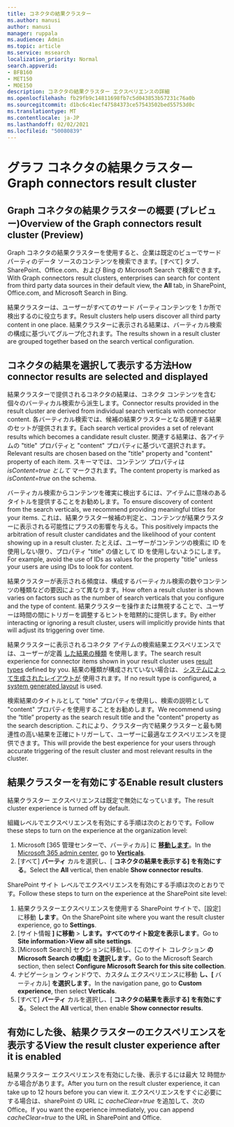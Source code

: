 ```yaml
---
title: コネクタの結果クラスター
ms.author: manusi
author: manusi
manager: ruppala
ms.audience: Admin
ms.topic: article
ms.service: mssearch
localization_priority: Normal
search.appverid:
- BFB160
- MET150
- MOE150
description: コネクタの結果クラスター エクスペリエンスの詳細
ms.openlocfilehash: fb29fb9c14811698fb7c5d043853b57231c76a0b
ms.sourcegitcommit: d1bc6c41ecf47584373ce57543502bed55753d0c
ms.translationtype: MT
ms.contentlocale: ja-JP
ms.lasthandoff: 02/02/2021
ms.locfileid: "50080839"
---
```

# <a name="graph-connectors-result-cluster"></a><span data-ttu-id="0d85e-103">グラフ コネクタの結果クラスター</span><span class="sxs-lookup"><span data-stu-id="0d85e-103">Graph connectors result cluster</span></span>

## <a name="overview-of-the-graph-connectors-result-cluster-preview"></a><span data-ttu-id="0d85e-104">Graph コネクタの結果クラスターの概要 (プレビュー)</span><span class="sxs-lookup"><span data-stu-id="0d85e-104">Overview of the Graph connectors result cluster (Preview)</span></span>  

<span data-ttu-id="0d85e-105">Graph コネクタの結果クラスターを使用すると、企業は既定のビューでサード パーティのデータ ソースのコンテンツを検索できます。[すべて] タブ、SharePoint、Office.com、および Bing の Microsoft Search で検索できます。</span><span class="sxs-lookup"><span data-stu-id="0d85e-105">With Graph connectors result clusters, enterprises can search for content from third party data sources in their default view, the **All** tab, in SharePoint, Office.com, and Microsoft Search in Bing.</span></span>

<span data-ttu-id="0d85e-106">結果クラスターは、ユーザーがすべてのサード パーティコンテンツを 1 か所で検出するのに役立ちます。</span><span class="sxs-lookup"><span data-stu-id="0d85e-106">Result clusters help users discover all third party content in one place.</span></span> <span data-ttu-id="0d85e-107">結果クラスターに表示される結果は、バーティカル検索の構成に基づいてグループ化されます。</span><span class="sxs-lookup"><span data-stu-id="0d85e-107">The results shown in a result cluster are grouped together based on the search vertical configuration.</span></span>

## <a name="how-connector-results-are-selected-and-displayed"></a><span data-ttu-id="0d85e-108">コネクタの結果を選択して表示する方法</span><span class="sxs-lookup"><span data-stu-id="0d85e-108">How connector results are selected and displayed</span></span>

<span data-ttu-id="0d85e-109">結果クラスターで提供されるコネクタの結果は、コネクタ コンテンツを含む個々のバーティカル検索から派生します。</span><span class="sxs-lookup"><span data-stu-id="0d85e-109">Connector results provided in the result cluster are derived from individual search verticals with connector content.</span></span> <span data-ttu-id="0d85e-110">各バーティカル検索では、候補の結果クラスターとなる関連する結果のセットが提供されます。</span><span class="sxs-lookup"><span data-stu-id="0d85e-110">Each search vertical provides a set of relevant results which becomes a candidate result cluster.</span></span> <span data-ttu-id="0d85e-111">関連する結果は、各アイテムの "title" プロパティと "content" プロパティに基づいて選択されます。</span><span class="sxs-lookup"><span data-stu-id="0d85e-111">Relevant results are chosen based on the "title" property and "content" property of each item.</span></span> <span data-ttu-id="0d85e-112">スキーマでは、コンテンツ プロパティは *isContent=true として* マークされます。</span><span class="sxs-lookup"><span data-stu-id="0d85e-112">The content property is marked as *isContent=true* on the schema.</span></span>

<span data-ttu-id="0d85e-113">バーティカル検索からコンテンツを確実に検出するには、アイテムに意味のあるタイトルを提供することをお勧めします。</span><span class="sxs-lookup"><span data-stu-id="0d85e-113">To ensure discovery of content from the search verticals, we recommend providing meaningful titles for your items.</span></span> <span data-ttu-id="0d85e-114">これは、結果クラスター候補の判定と、コンテンツが結果クラスターに表示される可能性にプラスの影響を与える。</span><span class="sxs-lookup"><span data-stu-id="0d85e-114">This positively impacts the arbitration of result cluster candidates and the likelihood of your content showing up in a result cluster.</span></span> <span data-ttu-id="0d85e-115">たとえば、ユーザーがコンテンツの検索に ID を使用しない限り、プロパティ "title" の値として ID を使用しないようにします。</span><span class="sxs-lookup"><span data-stu-id="0d85e-115">For example, avoid the use of IDs as values for the property "title" unless your users are using IDs to look for content.</span></span>

<span data-ttu-id="0d85e-116">結果クラスターが表示される頻度は、構成するバーティカル検索の数やコンテンツの種類などの要因によって異なります。</span><span class="sxs-lookup"><span data-stu-id="0d85e-116">How often a result cluster is shown varies on factors such as the number of search verticals that you configure and the type of content.</span></span> <span data-ttu-id="0d85e-117">結果クラスターを操作または無視することで、ユーザーは時間の間にトリガーを調整するヒントを暗黙的に提供します。</span><span class="sxs-lookup"><span data-stu-id="0d85e-117">By either interacting or ignoring a result cluster, users will implicitly provide hints that will adjust its triggering over time.</span></span>

<span data-ttu-id="0d85e-118">結果クラスターに表示されるコネクタ アイテムの検索結果エクスペリエンスでは、ユーザーが定義 [した結果の種類](https://docs.microsoft.com/microsoftsearch/customize-search-page#create-your-own-result-type) を使用します。</span><span class="sxs-lookup"><span data-stu-id="0d85e-118">The search result experience for connector items shown in your result cluster uses [result types](https://docs.microsoft.com/microsoftsearch/customize-search-page#create-your-own-result-type) defined by you.</span></span> <span data-ttu-id="0d85e-119">結果の種類が構成されていない場合は、 [システムによって生成されたレイアウトが](https://docs.microsoft.com/microsoftsearch/customize-search-page#default-search-result-layout) 使用されます。</span><span class="sxs-lookup"><span data-stu-id="0d85e-119">If no result type is configured, a [system generated layout](https://docs.microsoft.com/microsoftsearch/customize-search-page#default-search-result-layout) is used.</span></span> 

<span data-ttu-id="0d85e-120">検索結果のタイトルとして "title" プロパティを使用し、検索の説明として "content" プロパティを使用することをお勧めします。</span><span class="sxs-lookup"><span data-stu-id="0d85e-120">We recommend using the “title” property as the search result title and the "content" property as the search description.</span></span> <span data-ttu-id="0d85e-121">これにより、クラスター内で結果クラスターと最も関連性の高い結果を正確にトリガーして、ユーザーに最適なエクスペリエンスを提供できます。</span><span class="sxs-lookup"><span data-stu-id="0d85e-121">This will provide the best experience for your users through accurate triggering of the result cluster and most relevant results in the cluster.</span></span> 

## <a name="enable-result-clusters"></a><span data-ttu-id="0d85e-122">結果クラスターを有効にする</span><span class="sxs-lookup"><span data-stu-id="0d85e-122">Enable result clusters</span></span>
  
<span data-ttu-id="0d85e-123">結果クラスター エクスペリエンスは既定で無効になっています。</span><span class="sxs-lookup"><span data-stu-id="0d85e-123">The result cluster experience is turned off by default.</span></span>  

<span data-ttu-id="0d85e-124">組織レベルでエクスペリエンスを有効にする手順は次のとおりです。</span><span class="sxs-lookup"><span data-stu-id="0d85e-124">Follow these steps to turn on the experience at the organization level:</span></span>

1. <span data-ttu-id="0d85e-125">Microsoft [365 管理センターで、[](https://admin.microsoft.com)バーティカル] に [**移動します**](https://admin.microsoft.com/Adminportal/Home#/MicrosoftSearch/verticals)。</span><span class="sxs-lookup"><span data-stu-id="0d85e-125">In the [Microsoft 365 admin center](https://admin.microsoft.com), go to [**Verticals**](https://admin.microsoft.com/Adminportal/Home#/MicrosoftSearch/verticals).</span></span>
2. <span data-ttu-id="0d85e-126">[すべて] **バーティ** カルを選択し、[ **コネクタの結果を表示する] を有効にする**。</span><span class="sxs-lookup"><span data-stu-id="0d85e-126">Select  the **All** vertical, then enable **Show connector results**.</span></span> 


<span data-ttu-id="0d85e-127">SharePoint サイト レベルでエクスペリエンスを有効にする手順は次のとおりです。</span><span class="sxs-lookup"><span data-stu-id="0d85e-127">Follow these steps to turn on the experience at the SharePoint site level:</span></span>

1. <span data-ttu-id="0d85e-128">結果クラスターエクスペリエンスを使用する SharePoint サイトで、[設定] に移動 **します**。</span><span class="sxs-lookup"><span data-stu-id="0d85e-128">On the SharePoint site where you want the result cluster experience, go to **Settings**.</span></span>
2. <span data-ttu-id="0d85e-129">[サイト情報 **] に移動** > **します。すべてのサイト設定を表示します**。</span><span class="sxs-lookup"><span data-stu-id="0d85e-129">Go to **Site information**>**View all site settings**.</span></span>
3. <span data-ttu-id="0d85e-130">[Microsoft Search] セクションに移動し、[このサイト コレクション **の Microsoft Search の構成] を選択します**。</span><span class="sxs-lookup"><span data-stu-id="0d85e-130">Go to the Microsoft Search section, then select **Configure Microsoft Search for this site collection**.</span></span>
4. <span data-ttu-id="0d85e-131">ナビゲーション ウィンドウで、カスタム エクスペリエンスに移動 **し、[** バーティカル] **を選択します**。</span><span class="sxs-lookup"><span data-stu-id="0d85e-131">In the navigation pane, go to **Custom experience**, then select **Verticals**.</span></span>
5. <span data-ttu-id="0d85e-132">[すべて] **バーティ** カルを選択し、[ **コネクタの結果を表示する] を有効にする**。</span><span class="sxs-lookup"><span data-stu-id="0d85e-132">Select the **All** vertical, then enable **Show connector results**.</span></span>

## <a name="view-the-result-cluster-experience-after-it-is-enabled"></a><span data-ttu-id="0d85e-133">有効にした後、結果クラスターのエクスペリエンスを表示する</span><span class="sxs-lookup"><span data-stu-id="0d85e-133">View the result cluster experience after it is enabled</span></span>

<span data-ttu-id="0d85e-134">結果クラスター エクスペリエンスを有効にした後、表示するには最大 12 時間かかる場合があります。</span><span class="sxs-lookup"><span data-stu-id="0d85e-134">After you turn on the result cluster experience, it can take up to 12 hours before you can view it.</span></span> <span data-ttu-id="0d85e-135">エクスペリエンスをすぐに必要にする場合は、sharePoint の URL に *cacheClear=true* を追加して、次のOffice。</span><span class="sxs-lookup"><span data-stu-id="0d85e-135">If you want the experience immediately, you can append *cacheClear=true* to the URL in SharePoint and Office.</span></span>
